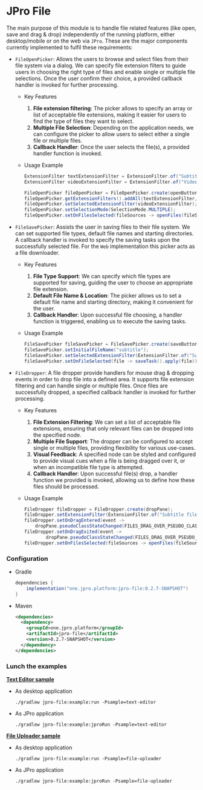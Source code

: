# JPro File
The main purpose of this module is to handle file related features (like open, save and drag & drop) independently of the running platform, either desktop/mobile or on the web via `JPro`.
These are the major components currently implemented to fulfil these requirements:

- `FileOpenPicker`: Allows the users to browse and select files from their file system via a dialog. We can specify file extension filters to guide users in choosing the right type of files and enable single or multiple file selections. Once the user confirm their choice, a provided callback handler is invoked for further processing.

    * Key Features
        1. **File extension filtering**: The picker allows to specify an array or list of acceptable file extensions, making it easier for users to find the type of files they want to select.
        2. **Multiple File Selection**: Depending on the application needs, we can configure the picker to allow users to select either a single file or multiple files.
        3. **Callback Handler**: Once the user selects the file(s), a provided handler function is invoked.

    * Usage Example
      ```java
      ExtensionFilter textExtensionFilter = ExtensionFilter.of("Subtitle files", ".txt", ".srt", ".vtt");
      ExtensionFilter videoExtensionFilter = ExtensionFilter.of("Video files", ".mp4", ".avi", ".mkv");
      
      FileOpenPicker fileOpenPicker = FileOpenPicker.create(openButton);
      fileOpenPicker.getExtensionFilters().addAll(textExtensionFilter, videoExtensionFilter);
      fileOpenPicker.setSelectedExtensionFilter(videoExtensionFilter);
      fileOpenPicker.setSelectionMode(SelectionMode.MULTIPLE);
      fileOpenPicker.setOnFilesSelected(fileSources -> openFiles(fileSources));
      ```
- `FileSavePicker`: Assists the user in saving files to their file system. We can set supported file types, default file names and starting directories. A callback handler is invoked to specify the saving tasks upon the successfully selected file. For the `Web` implementation this picker acts as a file downloader.

    * Key Features
        1. **File Type Support**: We can specify which file types are supported for saving, guiding the user to choose an appropriate file extension.
        2. **Default File Name & Location**: The picker allows us to set a default file name and starting directory, making it convenient for the user.
        3. **Callback Handler**: Upon successful file choosing, a handler function is triggered, enabling us to execute the saving tasks.

    * Usage Example

      ```java
      FileSavePicker fileSavePicker = FileSavePicker.create(saveButton);
      fileSavePicker.setInitialFileName("subtitle");
      fileSavePicker.setSelectedExtensionFilter(ExtensionFilter.of("Subtitle format (.srt)", ".srt"));
      fileSavePicker.setOnFileSelected(file -> saveTask().apply(file));
      ```

- `FileDropper`: A file dropper provide handlers for mouse drag & dropping events in order to drop file into a defined area. It supports file extension filtering and can handle single or multiple files. Once files are successfully dropped, a specified callback handler is invoked for further processing.

    * Key Features
        1. **File Extension Filtering**: We can set a list of acceptable file extensions, ensuring that only relevant files can be dropped into the specified node.
        2. **Multiple File Support**: The dropper can be configured to accept single or multiple files, providing flexibility for various use-cases.
        3. **Visual Feedback**: A specified node can be styled and configured to provide visual cues when a file is being dragged over it, or when an incompatible file type is attempted.
        4. **Callback Handler**: Upon successful file(s) drop, a handler function we provided is invoked, allowing us to define how these files should be processed.

    * Usage Example

      ```java
      FileDropper fileDropper = FileDropper.create(dropPane);
      fileDropper.setExtensionFilter(ExtensionFilter.of("Subtitle files", ".txt", ".srt", ".vtt"));
      fileDropper.setOnDragEntered(event ->
          dropPane.pseudoClassStateChanged(FILES_DRAG_OVER_PSEUDO_CLASS, true));
      fileDropper.setOnDragExited(event ->
              dropPane.pseudoClassStateChanged(FILES_DRAG_OVER_PSEUDO_CLASS, false));
      fileDropper.setOnFilesSelected(fileSources -> openFiles(fileSources));
      ```
### Configuration
- Gradle
    ```groovy
    dependencies {
        implementation("one.jpro.platform:jpro-file:0.2.7-SNAPSHOT")
    }
    ```
- Maven
    ```xml
    <dependencies>
      <dependency>
        <groupId>one.jpro.platform</groupId>
        <artifactId>jpro-file</artifactId>
        <version>0.2.7-SNAPSHOT</version>
      </dependency>
    </dependencies>
    ```

### Lunch the examples
[**Text Editor sample**](https://github.com/JPro-one/jpro-platform/blob/jpro-file-module/jpro-file/example/src/main/java/one/jpro/platform/file/example/editor/TextEditorSample.java)
* As desktop application
  ```shell
  ./gradlew jpro-file:example:run -Psample=text-editor
  ```
* As JPro application
  ```shell
  ./gradlew jpro-file:example:jproRun -Psample=text-editor
  ```

[**File Uploader sample**](https://github.com/JPro-one/jpro-platform/blob/jpro-file-module/jpro-file/example/src/main/java/one/jpro/platform/file/example/upload/FileUploaderSample.java)
* As desktop application
  ```shell
  ./gradlew jpro-file:example:run -Psample=file-uploader
  ```
* As JPro application
  ```shell
  ./gradlew jpro-file:example:jproRun -Psample=file-uploader
  ```